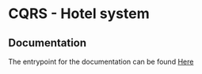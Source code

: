 # CQRS - Hotel system

## Documentation

The entrypoint for the documentation can be found [Here](docs/index.md)
